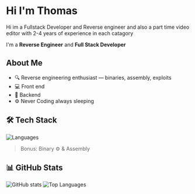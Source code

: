 # Hi I'm Thomas

Hi im a Fullstack Developer and Reverse engineer and also a part time video editor with 2-4 years of experience in each catagory 


I'm a **Reverse Engineer**  and **Full Stack Developer** 

##  About Me
- 🔍 Reverse engineering enthusiast — binaries, assembly, exploits
- 💻 Front end
- 🧠 Backend
- ⚙️ Never Coding always sleeping 

## 🛠️ Tech Stack
![Languages](https://skillicons.dev/icons?i=js,html,css,python,rust&theme=dark)
> Bonus: Binary ⚙️ & Assembly

## 📊 GitHub Stats
![GitHub stats](https://github-readme-stats.vercel.app/api?username=yourusername&show_icons=true&theme=tokyonight)
![Top Languages](https://github-readme-stats.vercel.app/api/top-langs/?username=yourusername&layout=compact&theme=tokyonight)

